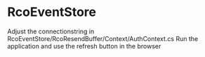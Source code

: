 # RcoEventStore
Adjust the connectionstring in RcoEventStore/RcoResendBuffer/Context/AuthContext.cs
Run the application and use the refresh button in the browser
